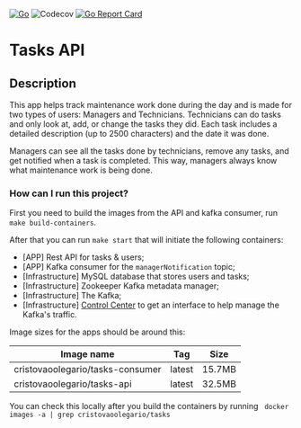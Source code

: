 [![Go](https://github.com/cristovaoolegario/tasks-api/actions/workflows/go.yml/badge.svg)](https://github.com/cristovaoolegario/tasks-api/actions/workflows/go.yml)
![Codecov](https://img.shields.io/codecov/c/gh/cristovaoolegario/tasks-api)
[![Go Report Card](https://goreportcard.com/badge/github.com/cristovaoolegario/tasks-api)](https://goreportcard.com/report/github.com/cristovaoolegario/tasks-api)

# Tasks API

## Description

This app helps track maintenance work done during the day and is made for two types of users: Managers and Technicians. Technicians can do tasks and only look at, add, or change the tasks they did. Each task includes a detailed description (up to 2500 characters) and the date it was done. 

Managers can see all the tasks done by technicians, remove any tasks, and get notified when a task is completed. This way, managers always know what maintenance work is being done.

### How can I run this project?

First you need to build the images from the API and kafka consumer, run `make build-containers`.

After that you can run `make start` that will initiate the following containers:

- [APP] Rest API for tasks & users;
- [APP] Kafka consumer for the `managerNotification` topic;
- [Infrastructure] MySQL database that stores users and tasks;
- [Infrastructure] Zookeeper Kafka metadata manager;
- [Infrastructure] The Kafka;
- [Infrastructure] [Control Center](http://localhost:9021) to get an interface to help manage the Kafka's traffic.

Image sizes for the apps should be around this:

| Image name                       | Tag    | Size   |
|----------------------------------|--------|--------|
| cristovaoolegario/tasks-consumer | latest | 15.7MB |
| cristovaoolegario/tasks-api      | latest | 32.5MB |

You can check this locally after you build the containers by running ` docker images -a | grep cristovaoolegario/tasks`
